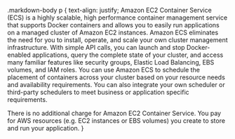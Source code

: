 .markdown-body p {
  text-align: justify;
Amazon EC2 Container Service (ECS) is a highly scalable, high performance container management service that supports Docker containers and allows you to easily run applications on a managed cluster of Amazon EC2 instances. Amazon ECS eliminates the need for you to install, operate, and scale your own cluster management infrastructure. With simple API calls, you can launch and stop Docker-enabled applications, query the complete state of your cluster, and access many familiar features like security groups, Elastic Load Balancing, EBS volumes, and IAM roles. You can use Amazon ECS to schedule the placement of containers across your cluster based on your resource needs and availability requirements. You can also integrate your own scheduler or third-party schedulers to meet business or application specific requirements.

There is no additional charge for Amazon EC2 Container Service. You pay for AWS resources (e.g. EC2 instances or EBS volumes) you create to store and run your application.
}
